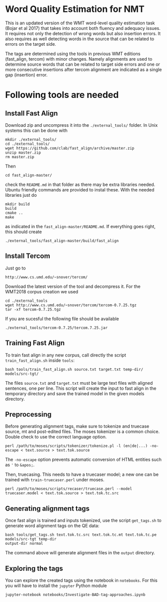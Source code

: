 Word Quality Estimation for NMT
======

This is an updated version of the WMT word-level quality estimation task (Bojar
et al 2017) that takes into account both fluency and adequacy issues. It
requires not only the detection of wrong words but also insertion errors. It
also requires as well detecting words in the source that can be related to
errors on the target side.  

The tags are determined using the tools in previous WMT editions (fast_align,
tercom) with minor changes. Namely alignments are used to determine source
words that can be related to target side errors and one or more consecutive
insertions after tercom alignment are indicated as a single gap (insertion)
error.

# Following tools are needed

## Install Fast Align

Download zip and uncompress it into the `./external_tools/` folder. In Unix
systems this can be done with

    mkdir ./external_tools/
    cd ./external_tools/
    wget https://github.com/clab/fast_align/archive/master.zip
    unzip master.zip
    rm master.zip
    
Then 

    cd fast_align-master/

check the `README.md` in that folder as there may be extra libraries needed.
Ubuntu friendly commands are provided to instal these. With the needed
libraries just do

    mkdir build
    build
    cmake ..
    make

as indicated in the `fast_align-master/README.md`. If everything goes right,
this should create

    ./external_tools/fast_align-master/build/fast_align  

## Install Tercom

Just go to

    http://www.cs.umd.edu/~snover/tercom/

Download the latest version of the tool and decompress it. For the WMT2018
corpus creation we used

    cd ./external_tools
    wget http://www.cs.umd.edu/~snover/tercom/tercom-0.7.25.tgz
    tar -xf tercom-0.7.25.tgz

If you are sucesful the following file should be available

    ./external_tools/tercom-0.7.25/tercom.7.25.jar

## Training Fast Align 

To train fast align in any new corpus, call directly the script `train_fast_align.sh`
inside `tools`:

    bash tools/train_fast_align.sh source.txt target.txt temp-dir/ models/src-tgt/
    
The files `source.txt` and `target.txt` must be large text files with aligned sentences, 
one per line. This script will create the input to fast align in the temporary directory 
and save the trained model in the given models directory.

## Preprocessing

Before generating alignment tags, make sure to tokenize and truecase source, mt and post-edited files. The moses tokenizer is a common choice. Double check to use the correct language option.

    perl /path/to/moses/scripts/tokenizer/tokenize.pl -l (en|de|...) -no-escape < text.source > text.tok.source
    
The `-no-escape` option prevents automatic conversion of HTML entities such as `'` to `&apos;`.

Then, truecasing. This needs to have a truecaser model; a new one can be trained with `train-truecaser.perl` under moses.

    perl /path/to/moses/scripts/recaser/truecase.perl --model truecaser.model < text.tok.source > text.tok.tc.src


## Generating alignment tags

Once fast align is trained and inputs tokenized, use the script `get_tags.sh` to generate word alignment tags 
on the QE data:

    bash tools/get_tags.sh text.tok.tc.src text.tok.tc.mt text.tok.tc.pe models/src-tgt temp-dir
    output-dir normal

The command above will generate alignment files in the `output` directory.

## Exploring the tags

You can explore the created tags using the notebook in `notebooks`. For this 
you will have to install the `jupyter` Python module

    jupyter-notebook notebooks/Investigate-BAD-tag-approaches.ipynb
